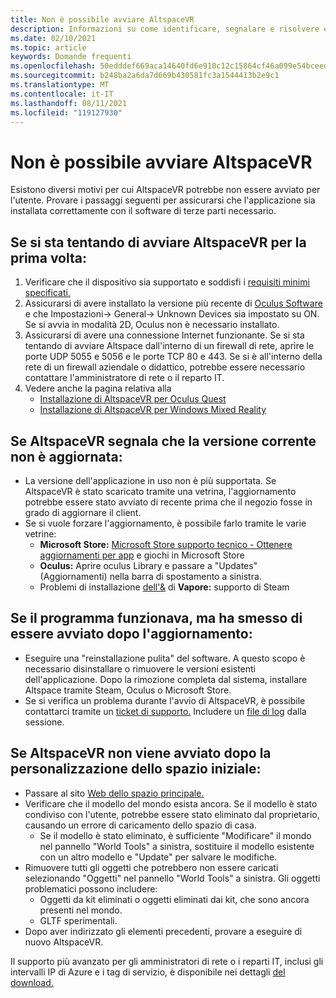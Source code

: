 ```yaml
---
title: Non è possibile avviare AltspaceVR
description: Informazioni su come identificare, segnalare e risolvere eventuali problemi relativi all'avvio dell'ambiente AltspaceVR.
ms.date: 02/10/2021
ms.topic: article
keywords: Domande frequenti
ms.openlocfilehash: 50edddef669aca14640fd6e910c12c15864cf46a099e54bceed40494e9817de4
ms.sourcegitcommit: b248ba2a6da7d669b430581fc3a1544413b2e9c1
ms.translationtype: MT
ms.contentlocale: it-IT
ms.lasthandoff: 08/11/2021
ms.locfileid: "119127930"
---
```

# <a name="i-cant-launch-altspacevr"></a>Non è possibile avviare AltspaceVR

Esistono diversi motivi per cui AltspaceVR potrebbe non essere avviato per l'utente. Provare i passaggi seguenti per assicurarsi che l'applicazione sia installata correttamente con il software di terze parti necessario.

## <a name="if-youre-trying-to-launch-altspacevr-for-the-first-time"></a>Se si sta tentando di avviare AltspaceVR per la prima volta:

1. Verificare che il dispositivo sia supportato e soddisfi i [requisiti minimi specificati.](../getting-started/system-requirements.md)
2. Assicurarsi di avere installato la versione più recente di [Oculus Software](https://www.oculus.com/setup) e che Impostazioni-> General-> Unknown Devices sia impostato su ON. Se si avvia in modalità 2D, Oculus non è necessario installato.
3. Assicurarsi di avere una connessione Internet funzionante. Se si sta tentando di avviare Altspace dall'interno di un firewall di rete, aprire le porte UDP 5055 e 5056 e le porte TCP 80 e 443. Se si è all'interno della rete di un firewall aziendale o didattico, potrebbe essere necessario contattare l'amministratore di rete o il reparto IT.
4. Vedere anche la pagina relativa alla
    * [Installazione di AltspaceVR per Oculus Quest](../getting-started/oculus-installation.md)
    * [Installazione di AltspaceVR per Windows Mixed Reality](../getting-started/wmr-installation.md)

## <a name="if-altspacevr-reports-that-the-current-version-is-out-of-date"></a>Se AltspaceVR segnala che la versione corrente non è aggiornata:

* La versione dell'applicazione in uso non è più supportata. Se AltspaceVR è stato scaricato tramite una vetrina, l'aggiornamento potrebbe essere stato avviato di recente prima che il negozio fosse in grado di aggiornare il client.
* Se si vuole forzare l'aggiornamento, è possibile farlo tramite le varie vetrine:
    * **Microsoft Store:** [Microsoft Store supporto tecnico - Ottenere aggiornamenti per app](https://support.microsoft.com/account-billing/get-updates-for-apps-and-games-in-microsoft-store-a1fe19c0-532d-ec47-7035-d1c5a1dd464f) e giochi in Microsoft Store
    * **Oculus:** Aprire oculus Library e passare a "Updates" (Aggiornamenti) nella barra di spostamento a sinistra.
    * Problemi di installazione [dell'&](https://support.steampowered.com/kb_article.php?ref=2274-IFLV-5334) di **Vapore:** supporto di Steam

## <a name="if-the-program-was-working-but-ceased-to-launch-after-update"></a>Se il programma funzionava, ma ha smesso di essere avviato dopo l'aggiornamento:

* Eseguire una "reinstallazione pulita" del software. A questo scopo è necessario disinstallare o rimuovere le versioni esistenti dell'applicazione. Dopo la rimozione completa dal sistema, installare Altspace tramite Steam, Oculus o Microsoft Store.
* Se si verifica un problema durante l'avvio di AltspaceVR, è possibile contattarci tramite un [ticket di supporto.](https://help.altvr.com/hc/requests/new) Includere un [file di log](uploading-client-logs.md) dalla sessione.

## <a name="if-altspacevr-fails-to-launch-after-customizing-your-home-space"></a>Se AltspaceVR non viene avviato dopo la personalizzazione dello spazio iniziale:

* Passare al sito [Web dello spazio principale.](https://account.altvr.com/users/sign_in)
* Verificare che il modello del mondo esista ancora. Se il modello è stato condiviso con l'utente, potrebbe essere stato eliminato dal proprietario, causando un errore di caricamento dello spazio di casa.
    * Se il modello è stato eliminato, è sufficiente "Modificare" il mondo nel pannello "World Tools" a sinistra, sostituire il modello esistente con un altro modello e "Update" per salvare le modifiche.
* Rimuovere tutti gli oggetti che potrebbero non essere caricati selezionando "Oggetti" nel pannello "World Tools" a sinistra. Gli oggetti problematici possono includere:
    * Oggetti da kit eliminati o oggetti eliminati dai kit, che sono ancora presenti nel mondo.
    * GLTF sperimentali.
* Dopo aver indirizzato gli elementi precedenti, provare a eseguire di nuovo AltspaceVR.

Il supporto più avanzato per gli amministratori di rete o i reparti IT, inclusi gli intervalli IP di Azure e i tag di servizio, è disponibile nei dettagli [del download.](https://www.microsoft.com/en-us/download/details.aspx?id=56519)